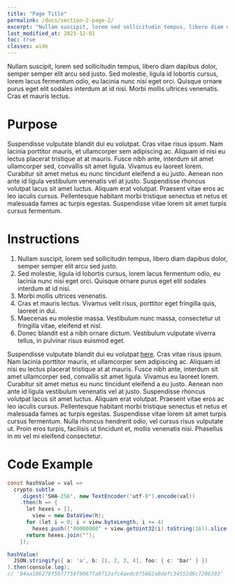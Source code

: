 ```yaml
---
title: "Page Title"
permalink: /docs/section-2-page-2/
excerpt: "Nullam suscipit, lorem sed sollicitudin tempus, libero diam dapibus dolor."
last_modified_at: 2023-12-01
toc: true
classes: wide
---
```


Nullam suscipit, lorem sed sollicitudin tempus, libero diam dapibus dolor, semper semper elit arcu sed justo. Sed molestie, ligula id lobortis cursus, lorem lacus fermentum odio, eu lacinia nunc nisi eget orci. Quisque ornare purus eget elit sodales interdum at id nisi. Morbi mollis ultrices venenatis. Cras et mauris lectus.

# Purpose

Suspendisse vulputate blandit dui eu volutpat. Cras vitae risus ipsum. Nam lacinia porttitor mauris, et ullamcorper sem adipiscing ac. Aliquam id nisi eu lectus placerat tristique at at mauris. Fusce nibh ante, interdum sit amet ullamcorper sed, convallis sit amet ligula. Vivamus eu laoreet lorem. Curabitur sit amet metus eu nunc tincidunt eleifend a eu justo. Aenean non ante id ligula vestibulum venenatis vel at justo. Suspendisse rhoncus volutpat lacus sit amet luctus. Aliquam erat volutpat. Praesent vitae eros ac leo iaculis cursus. Pellentesque habitant morbi tristique senectus et netus et malesuada fames ac turpis egestas. Suspendisse vitae lorem sit amet turpis cursus fermentum.

# Instructions

1. Nullam suscipit, lorem sed sollicitudin tempus, libero diam dapibus dolor, semper semper elit arcu sed justo.
2. Sed molestie, ligula id lobortis cursus, lorem lacus fermentum odio, eu lacinia nunc nisi eget orci. Quisque ornare purus eget elit sodales interdum at id nisi.
3. Morbi mollis ultrices venenatis.
4. Cras et mauris lectus. Vivamus velit risus, porttitor eget fringilla quis, laoreet in dui.
5. Maecenas eu molestie massa. Vestibulum nunc massa, consectetur ut fringilla vitae, eleifend et nisl.
6. Donec blandit est a nibh ornare dictum. Vestibulum vulputate viverra tellus, in pulvinar risus euismod eget.

Suspendisse vulputate blandit dui eu volutpat [here](#). Cras vitae risus ipsum. Nam lacinia porttitor mauris, et ullamcorper sem adipiscing ac. Aliquam id nisi eu lectus placerat tristique at at mauris. Fusce nibh ante, interdum sit amet ullamcorper sed, convallis sit amet ligula. Vivamus eu laoreet lorem. Curabitur sit amet metus eu nunc tincidunt eleifend a eu justo. Aenean non ante id ligula vestibulum venenatis vel at justo. Suspendisse rhoncus volutpat lacus sit amet luctus. Aliquam erat volutpat. Praesent vitae eros ac leo iaculis cursus. Pellentesque habitant morbi tristique senectus et netus et malesuada fames ac turpis egestas. Suspendisse vitae lorem sit amet turpis cursus fermentum. Nulla rhoncus hendrerit odio, vel cursus risus vulputate ut. Proin eros turpis, facilisis ut tincidunt et, mollis venenatis nisi. Phasellus in mi vel mi eleifend consectetur.

# Code Example

```cs
const hashValue = val =>
  crypto.subtle
    .digest('SHA-256', new TextEncoder('utf-8').encode(val))
    .then(h => {
      let hexes = [],
        view = new DataView(h);
      for (let i = 0; i < view.byteLength; i += 4)
        hexes.push(('00000000' + view.getUint32(i).toString(16)).slice(-8));
      return hexes.join('');
    });

hashValue(
  JSON.stringify({ a: 'a', b: [1, 2, 3, 4], foo: { c: 'bar' } })
).then(console.log);
// '04aa106279f5977f59f9067fa9712afc4aedc6f5862a8defc34552d8c7206393'
```

